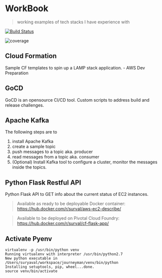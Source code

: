 # WorkBook 
> working examples of tech stacks I have experience with

[![Build Status](https://travis-ci.org/suryaval/workbook.svg?branch=master)](https://travis-ci.org/suryaval/workbook)

![coverage](https://img.shields.io/badge/coverage-80%25-yellowgreen.svg?maxAge=2592000)

## Cloud Formation
Sample CF templates to spin up a LAMP stack application. - AWS Dev Preparation

## GoCD
GoCD is an opensource CI/CD tool.
Custom scripts to address build and release challenges.

## Apache Kafka
The following steps are to 
1. install Apache Kafka
2. create a sample topic 
3. push messages to a topic aka. producer
4. read messages from a topic aka. consumer
5. (Optional) Install Kafka tool to configure a cluster, monitor the messages inside the topics.

## Python Flask Restful API
Python Flask API to GET info about the current status of EC2 instances.
> Available as ready to be deployable Docker container: https://hub.docker.com/r/surval/aws-ec2-describe/

> Available to be deployed on Pivotal Cloud Foundry: https://hub.docker.com/r/surval/cf-flask-app/

## Activate Pyenv

```
virtualenv -p /usr/bin/python venv
Running virtualenv with interpreter /usr/bin/python2.7
New python executable in /Users/suryaval/workspace/journeyman/venv/bin/python
Installing setuptools, pip, wheel...done.
source venv/bin/activate
```
